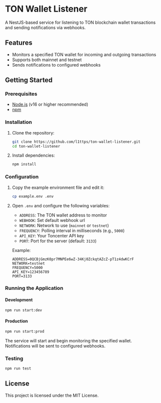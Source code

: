 # TON Wallet Listener

A NestJS-based service for listening to TON blockchain wallet transactions and sending notifications via webhooks.

## Features

- Monitors a specified TON wallet for incoming and outgoing transactions
- Supports both mainnet and testnet
- Sends notifications to configured webhooks

## Getting Started

### Prerequisites

- [Node.js](https://nodejs.org/) (v16 or higher recommended)
- [npm](https://www.npmjs.com/)

### Installation

1. Clone the repository:
   ```bash
   git clone https://github.com/l1ttps/ton-wallet-listener.git
   cd ton-wallet-listener
   ```
2. Install dependencies:
   ```bash
   npm install
   ```

### Configuration

1. Copy the example environment file and edit it:
   ```bash
   cp example.env .env
   ```
2. Open `.env` and configure the following variables:

   - `ADDRESS`: The TON wallet address to monitor
   - `WEBHOOK`: Set default webhook url
   - `NETWORK`: Network to use (`mainnet` or `testnet`)
   - `FREQUENCY`: Polling interval in milliseconds (e.g., `5000`)
   - `API_KEY`: Your Toncenter API key
   - `PORT`: Port for the server (default: `3133`)

   Example:

   ```env
   ADDRESS=0QCBjGmzK0pr7MNPEe6wZ-34Kj0ZckqtAZcZ-pT1z4dwKCrF
   NETWORK=testnet
   FREQUENCY=5000
   API_KEY=123456789
   PORT=3133
   ```

### Running the Application

#### Development

```bash
npm run start:dev
```

#### Production

```bash
npm run start:prod
```

The service will start and begin monitoring the specified wallet. Notifications will be sent to configured webhooks.

### Testing

```bash
npm run test
```

## License

This project is licensed under the MIT License.
